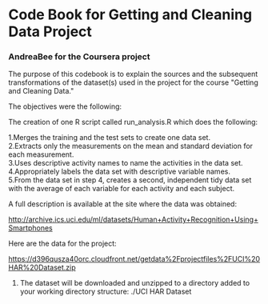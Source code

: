 # Code Book for Getting and Cleaning Data Project
### AndreaBee for the Coursera project

The purpose of this codebook is to explain the sources and the subsequent
transformations of the dataset(s) used in the project for the course "Getting
and Cleaning Data."

The objectives were the following:

The creation of one R script called run_analysis.R which does the following:

1.Merges the training and the test sets to create one data set.  
2.Extracts only the measurements on the mean and standard deviation for each measurement.  
3.Uses descriptive activity names to name the activities in the data set.  
4.Appropriately labels the data set with descriptive variable names.  
5.From the data set in step 4, creates a second, independent tidy data set with the average of each variable for each activity and each subject.

A full description is available at the site where the data was obtained: 

http://archive.ics.uci.edu/ml/datasets/Human+Activity+Recognition+Using+Smartphones 

Here are the data for the project: 

https://d396qusza40orc.cloudfront.net/getdata%2Fprojectfiles%2FUCI%20HAR%20Dataset.zip 


1)  The dataset will be downloaded and unzipped to a directory added to your working
directory structure:
        ./UCI HAR Dataset
        
